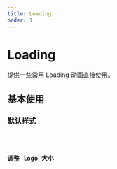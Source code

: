 ```yaml
---
title: Loading
order: 1
---
```


# Loading

提供一些常用 Loading 动画直接使用。

## 基本使用

### 默认样式

<code src='./demos/default.tsx' inline />

### 调整 logo 大小

<code src="./demos/size.tsx">

<API src='./index.tsx' />
